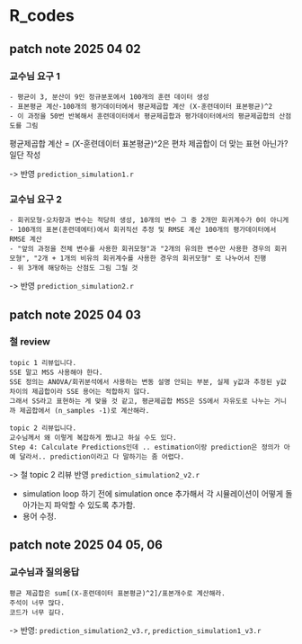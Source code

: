 # R_codes

## patch note 2025 04 02
### 교수님 요구 1
```
- 평균이 3, 분산이 9인 정규분포에서 100개의 훈련 데이터 생성   
- 표본평균 계산-100개의 평가데이터에서 평균제곱합 계산 (X-훈련데이터 표본평균)^2      
- 이 과정을 50번 반복해서 훈련데이터에서 평균제곱합과 평가데이터에서의 평균제곱합의 산점도를 그림
```

평균제곱합 계산 = (X-훈련데이터 표본평균)^2은 편차 제곱합이 더 맞는 표현 아닌가? 일단 작성

-> 반영  `prediction_simulation1.r`

### 교수님 요구 2
```
- 회귀모형-오차항과 변수는 적당히 생성, 10개의 변수 그 중 2개만 회귀계수가 0이 아니게
- 100개의 표본(훈련데에터)에서 회귀직선 추정 및 RMSE 계산 100개의 평가데이터에서 RMSE 계산
- "앞의 과정을 전체 변수를 사용한 회귀모형"과 "2개의 유의한 변수만 사용한 경우의 회귀모형", "2개 + 1개의 비유의 회귀계수를 사용한 경우의 회귀모형" 로 나누어서 진행
- 위 3개에 해당하는 산점도 그림 그릴 것
```
-> 반영  `prediction_simulation2.r`

## patch note 2025 04 03
### 철 review
```
topic 1 리뷰입니다.
SSE 말고 MSS 사용해야 한다.
SSE 정의는 ANOVA/회귀분석에서 사용하는 변동 설명 안되는 부분, 실제 y값과 추정된 y값 차이의 제곱합이라 SSE 용어는 적합하지 않다.
그래서 SS라고 표현하는 게 맞을 것 같고, 평균제곱합 MSS은 SS에서 자유도로 나누는 거니까 제곱합에서 (n_samples -1)로 계산해라.

topic 2 리뷰입니다.
교수님께서 왜 이렇게 복잡하게 짰냐고 하실 수도 있다.
Step 4: Calculate Predictions인데 .. estimation이랑 prediction은 정의가 아예 달라서.. prediction이라고 다 말하기는 좀 어렵다.
```
-> 철 topic 2 리뷰 반영 `prediction_simulation2_v2.r`
   * simulation loop 하기 전에 simulation once 추가해서 각 시뮬레이션이 어떻게 돌아가는지 파악할 수 있도록 추가함.
   * 용어 수정.


## patch note 2025 04 05, 06
### 교수님과 질의응답

```
평균 제곱합은 sum[(X-훈련데이터 표본평균)^2]/표본개수로 계산해라.   
주석이 너무 많다.
코드가 너무 길다.

```
-> 반영: `prediction_simulation2_v3.r`, `prediction_simulation1_v3.r`

